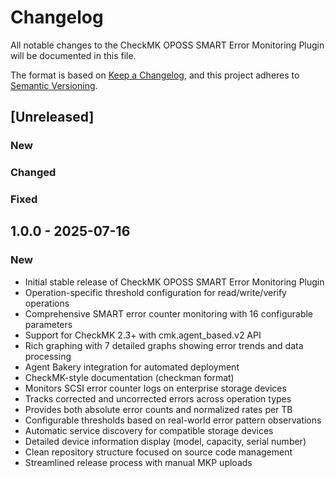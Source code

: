 # Changelog

All notable changes to the CheckMK OPOSS SMART Error Monitoring Plugin will be documented in this file.

The format is based on [Keep a Changelog](https://keepachangelog.com/en/1.0.0/),
and this project adheres to [Semantic Versioning](https://semver.org/spec/v2.0.0.html).

## [Unreleased]
### New
### Changed
### Fixed

## 1.0.0 - 2025-07-16
### New
- Initial stable release of CheckMK OPOSS SMART Error Monitoring Plugin
- Operation-specific threshold configuration for read/write/verify operations
- Comprehensive SMART error counter monitoring with 16 configurable parameters
- Support for CheckMK 2.3+ with cmk.agent_based.v2 API
- Rich graphing with 7 detailed graphs showing error trends and data processing
- Agent Bakery integration for automated deployment
- CheckMK-style documentation (checkman format)
- Monitors SCSI error counter logs on enterprise storage devices
- Tracks corrected and uncorrected errors across operation types
- Provides both absolute error counts and normalized rates per TB
- Configurable thresholds based on real-world error pattern observations
- Automatic service discovery for compatible storage devices
- Detailed device information display (model, capacity, serial number)
- Clean repository structure focused on source code management
- Streamlined release process with manual MKP uploads
